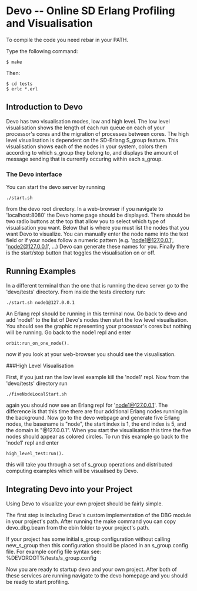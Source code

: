 Devo -- Online SD Erlang Profiling and Visualisation
=====================================================

To compile the code you need rebar in your PATH.

Type the following command:
```
$ make
```
Then:

```
$ cd tests
$ erlc *.erl
```

Introduction to Devo
--------------------
Devo has two visualisation modes, low and high level. The low level visualisation shows the length of each run queue on each of your processor's cores and the migration of processes between cores. The high level visualisation is dependent on the SD-Erlang S_group feature. This visualisation shows each of the nodes in your system, colors them according to which s_group they belong to, and displays the amount of message sending that is currently occuring within each s_group.

### The Devo interface

You can start the devo server by running

```
./start.sh
```

from the devo root directory. In a web-browser if you navigate to 'localhost:8080' the Devo home page should be displayed. There should be two radio buttons at the top that allow you to select which type of visualisation you want. Below that is where you must list the nodes that you want Devo to visualize. You can manually enter the node name into the text field or if your nodes follow a numeric pattern (e.g. 'node1@127.0.0.1', 'node2@127.0.0.1', ...) Devo can generate these names for you. Finally there is the start/stop button that toggles the visualisation on or off.

Running Examples
----------------

In a different terminal than the one that is running the devo server go to the 'devo/tests' directory. From inside the tests directory run:

```
./start.sh node1@127.0.0.1
```

An Erlang repl should be running in this terminal now. Go back to devo and add 'node1' to the list of Devo's nodes then start the low level visualisation. You should see the graphic representing your processor's cores but nothing will be running. Go back to the node1 repl and enter 

```
orbit:run_on_one_node().
``` 
now if you look at your web-browser you should see the visualisation.

###High Level Visualisation

First, if you just ran the low level example kill the 'node1' repl. Now from the 'devo/tests' directory run 

```
./fiveNodeLocalStart.sh
``` 

again you should now see an Erlang repl for 'node1@127.0.0.1'. The difference is that this time there are four additional Erlang nodes running in the background. Now go to the devo webpage and generate five Erlang nodes, the basename is "node", the start index is 1, the end index is 5, and the domain is "@127.0.0.1". When you start the visualisation this time the five nodes should appear as colored circles. To run this example go back to the 'node1' repl and enter 

```
high_level_test:run().
``` 
this will take you through a set of s_group operations and distributed computing examples which will be visualised by Devo.

Integrating Devo into your Project
----------------------------------

Using Devo to visualize your own project should be fairly simple.

The first step is including Devo's custom implementation of the DBG module in your project's path. After running the make command you can copy devo_dbg.beam from the ebin folder to your project's path.

If your project has some initial s_group configuration without calling new_s_group then this configuration should be placed in an s_group.config file. For example config file syntax see:
   %DEVOROOT%/tests/s_group.config

Now you are ready to startup devo and your own project. After both of these services are running navigate to the devo homepage and you should be ready to start profiling.